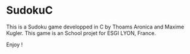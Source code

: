 # SudokuC

This is a Sudoku game developped in C by Thoams Aronica and Maxime Kugler.
This game is an School projet for ESGI LYON, France.

Enjoy !
